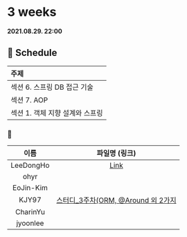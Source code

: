 # 3 weeks 
**2021.08.29. 22:00**

## :calendar: Schedule
|주제|
|:--|
|섹션 6. 스프링 DB 접근 기술|
|섹션 7. AOP|
|섹션 1. 객체 지향 설계와 스프링|

### :speech_balloon:
|이름|파일명 (링크)|
|:--:|:--:|
|LeeDongHo|[Link](SOLID.pdf)|
|ohyr||
|EoJin-Kim||
|KJY97|[스터디_3주차(ORM, @Around 외 2가지](스터디_3주차(ORM%2C%20%40Around%20외%202가지).pdf)|
|CharinYu||
|jyoonlee||
